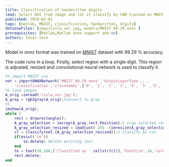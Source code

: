 ```yaml
---
title: Classification of handwritten digits
lead: Select ROI from image and let it classify by CNN trained on MNIST dataset
published: 2019-02-01
tags: [matlab, MNIST, classification, handwritten, digits]
datazooFiles: [imgs/cisla_ver.jpg, models/MNIST_99.29.onnx ]
prerequisites: [Matlab,Matlab onnx support add-on]
authors: tesar-tech
---
```


Model in onnx format was trained on [MNIST](http://yann.lecun.com/exdb/mnist/) dataset with 99.29 % accuracy.

The code runs in a loop. Firstly, select region with a single digit. This region is adjusted, resized and convolutional neural network is used to classify it.

``` matlab
%% import MNIST cnn
net = importONNXNetwork('MNIST_99.29.onnx','OutputLayerType',...
    'classification','classnames',{'0', '1', '2', '3', '4', '5' ,'6', '7', '8', '9'});
%% load images 
A_orig =imread('cisla_ver.jpg');
A_gray = rgb2gray(A_orig);%convert to gray
%%
imshow(A_orig);
while 1
    rect = drawrectangle();
    A_gray_selection = imcrop(A_gray,rect.Position);% crop selected rectangle
    A_gray_selection_resized = imadjust( 255 -(imresize(A_gray_selection,[28 28])));%
    cl = classify(net,(A_gray_selection_resized));% classify by cnn
    if(exist('te'))
        te.delete% delete existing text
    end
    te = text(10,160,['Classified as ' cellstr(cl)],'FontSize',14,'color','blue');
    rect.delete;
end
```

